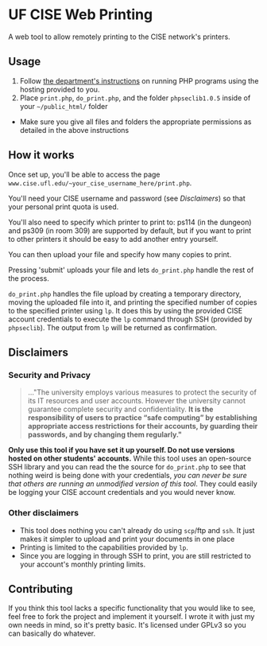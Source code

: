 # UF CISE Web Printing
A web tool to allow remotely printing to the CISE network's printers.

## Usage
1. Follow [the department's instructions](https://www.cise.ufl.edu/help/web/php) on running PHP programs using the hosting  provided to you.
2. Place `print.php`, `do_print.php`, and the folder `phpseclib1.0.5` inside of your `~/public_html/` folder
  * Make sure you give all files and folders the appropriate permissions as detailed in the above instructions

## How it works
Once set up, you'll be able to access the page `www.cise.ufl.edu/~your_cise_username_here/print.php`.

You'll need your CISE username and password (see _Disclaimers_) so that your personal print quota is used.

You'll also need to specify which printer to print to: ps114 (in the dungeon) and ps309 (in room 309) are supported by default, but if you want to print to other printers it should be easy to add another entry yourself.

You can then upload your file and specify how many copies to print.

Pressing 'submit' uploads your file and lets `do_print.php` handle the rest of the process.

`do_print.php` handles the file upload by creating a temporary directory, moving the uploaded file into it, and printing the specified number of copies to the specified printer using `lp`. It does this by using the provided CISE account credentials to execute the `lp` command through SSH (provided by `phpseclib`). The output from `lp` will be returned as confirmation.

## Disclaimers
### Security and Privacy
>..."The university employs various measures to protect the security of its IT resources and user accounts. However the university cannot guarantee complete security and confidentiality. **It is the responsibility of users to practice “safe computing” by establishing appropriate access restrictions for their accounts, by guarding their passwords, and by changing them regularly."**

**Only use this tool if you have set it up yourself. Do not use versions hosted on other students' accounts.**
While this tool uses an open-source SSH library and you can read the the source for `do_print.php` to see that nothing weird is being done with your credentials, _you can never be sure that others are running an unmodified version of this tool_. They could easily be logging your CISE account credentials and you would never know.

### Other disclaimers
  * This tool does nothing you can't already do using `scp`/ftp and `ssh`. It just makes it simpler to upload and print your documents in one place
  * Printing is limited to the capabilities provided by `lp`.
  * Since you are logging in through SSH to print, you are still restricted to your account's monthly printing limits.

## Contributing
If you think this tool lacks a specific functionality that you would like to see, feel free to fork the project and implement it yourself. I wrote it with just my own needs in mind, so it's pretty basic. It's licensed under GPLv3 so you can basically do whatever.
